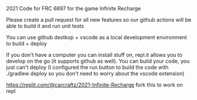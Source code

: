 2021 Code for FRC 6897 for the game Infinite Recharge


Please create a pull request for all new features so our github actions will be able to build it and run unit tests


You can use github destkop + vscode as a local development environment to build + deploy

If you don't have a computer you can install stuff on, repl.it allows you to develop on the go (it supports github as well). You can build your code, you just can't deploy (I configured the run button to build the code with ./gradlew deploy so you don't need to worry about the vscode extension)

https://replit.com/@carcraftz/2021-Infinite-Recharge fork this to work on repl
